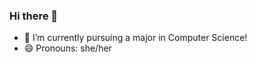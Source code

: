 ### Hi there 👋

<!--
**xitlali-montoya/xitlali-montoya** is a ✨ _special_ ✨ repository because its `README.md` (this file) appears on your GitHub profile.
-->
- 🌱 I’m currently pursuing a major in Computer Science!
- 😄 Pronouns: she/her
